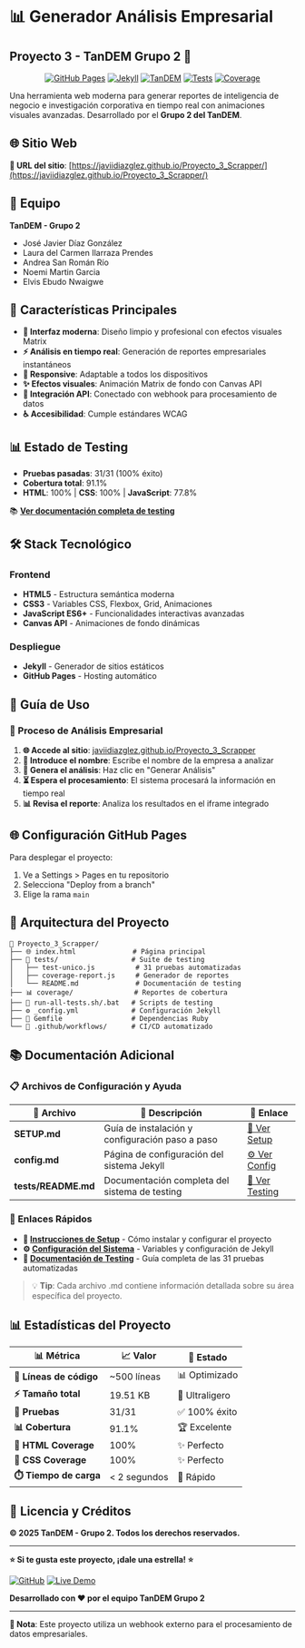 # 📊 Generador Análisis Empresarial
## **Proyecto 3 - TanDEM Grupo 2** 🎯

<div align="center">

[![GitHub Pages](https://img.shields.io/badge/GitHub%20Pages-Live-brightgreen)](https://javiidiazglez.github.io/Proyecto_3_Scrapper/) [![Jekyll](https://img.shields.io/badge/Jekyll-Ready-red)](https://jekyllrb.com/) [![TanDEM](https://img.shields.io/badge/TanDEM-Grupo%202-blue)](#) [![Tests](https://img.shields.io/badge/Tests-31%2F31-brightgreen)](./tests/test-unico.js) [![Coverage](https://img.shields.io/badge/Coverage-91.1%25-brightgreen)](./coverage/index.html)

</div>

Una herramienta web moderna para generar reportes de inteligencia de negocio e investigación corporativa en tiempo real con animaciones visuales avanzadas. Desarrollado por el **Grupo 2 del TanDEM**.

## 🌐 Sitio Web

**🔗 URL del sitio**: [https://javiidiazglez.github.io/Proyecto_3_Scrapper/](https://javiidiazglez.github.io/Proyecto_3_Scrapper/)

## 👥 Equipo

**TanDEM - Grupo 2**

- José Javier Díaz González
- Laura del Carmen Ilarraza Prendes  
- Andrea San Román Río
- Noemi Martin Garcia
- Elvis Ebudo Nwaigwe

## 🚀 Características Principales

- **🎨 Interfaz moderna**: Diseño limpio y profesional con efectos visuales Matrix
- **⚡ Análisis en tiempo real**: Generación de reportes empresariales instantáneos
- **📱 Responsive**: Adaptable a todos los dispositivos
- **✨ Efectos visuales**: Animación Matrix de fondo con Canvas API
- **🔗 Integración API**: Conectado con webhook para procesamiento de datos
- **♿ Accesibilidad**: Cumple estándares WCAG

## 📊 Estado de Testing

- **Pruebas pasadas**: 31/31 (100% éxito)
- **Cobertura total**: 91.1%
- **HTML**: 100% | **CSS**: 100% | **JavaScript**: 77.8%

📚 **[Ver documentación completa de testing](./tests/README.md)**

## 🛠️ Stack Tecnológico

### Frontend
- **HTML5** - Estructura semántica moderna
- **CSS3** - Variables CSS, Flexbox, Grid, Animaciones
- **JavaScript ES6+** - Funcionalidades interactivas avanzadas
- **Canvas API** - Animaciones de fondo dinámicas

### Despliegue
- **Jekyll** - Generador de sitios estáticos
- **GitHub Pages** - Hosting automático

## 📱 Guía de Uso

### 🎯 Proceso de Análisis Empresarial

1. **🌐 Accede al sitio**: [javiidiazglez.github.io/Proyecto_3_Scrapper](https://javiidiazglez.github.io/Proyecto_3_Scrapper/)
2. **📝 Introduce el nombre**: Escribe el nombre de la empresa a analizar
3. **🚀 Genera el análisis**: Haz clic en "Generar Análisis" 
4. **⏳ Espera el procesamiento**: El sistema procesará la información en tiempo real
5. **📊 Revisa el reporte**: Analiza los resultados en el iframe integrado

## 🌐 Configuración GitHub Pages

Para desplegar el proyecto:
1. Ve a Settings > Pages en tu repositorio
2. Selecciona "Deploy from a branch"
3. Elige la rama `main`

## 📄 Arquitectura del Proyecto

```
📁 Proyecto_3_Scrapper/
├── 🌐 index.html              # Página principal
├── 🧪 tests/                  # Suite de testing
│   ├── test-unico.js          # 31 pruebas automatizadas
│   ├── coverage-report.js     # Generador de reportes
│   └── README.md              # Documentación de testing
├── 📊 coverage/               # Reportes de cobertura
├── 🚀 run-all-tests.sh/.bat   # Scripts de testing
├── ⚙️ _config.yml             # Configuración Jekyll
├── 💎 Gemfile                 # Dependencias Ruby
└── 🔄 .github/workflows/      # CI/CD automatizado
```

## 📚 Documentación Adicional

### 📋 Archivos de Configuración y Ayuda

| 📄 **Archivo** | 📝 **Descripción** | 🔗 **Enlace** |
|----------------|-------------------|---------------|
| **SETUP.md** | Guía de instalación y configuración paso a paso | [📖 Ver Setup](./SETUP.md) |
| **config.md** | Página de configuración del sistema Jekyll | [⚙️ Ver Config](./config.md) |
| **tests/README.md** | Documentación completa del sistema de testing | [🧪 Ver Testing](./tests/README.md) |

### 🎯 Enlaces Rápidos

- **🚀 [Instrucciones de Setup](./SETUP.md)** - Cómo instalar y configurar el proyecto
- **⚙️ [Configuración del Sistema](./config.md)** - Variables y configuración de Jekyll
- **🧪 [Documentación de Testing](./tests/README.md)** - Guía completa de las 31 pruebas automatizadas

> 💡 **Tip**: Cada archivo .md contiene información detallada sobre su área específica del proyecto.

## 📊 Estadísticas del Proyecto

| 📊 **Métrica** | 📈 **Valor** | 🎯 **Estado** |
|----------------|--------------|---------------|
| **💾 Líneas de código** | ~500 líneas | 📊 Optimizado |
| **⚡ Tamaño total** | 19.51 KB | 🚀 Ultraligero |
| **🧪 Pruebas** | 31/31 | ✅ 100% éxito |
| **📊 Cobertura** | 91.1% | 🏆 Excelente |
| **🎨 HTML Coverage** | 100% | ✨ Perfecto |
| **💎 CSS Coverage** | 100% | ✨ Perfecto |
| **⏱️ Tiempo de carga** | < 2 segundos | 🚀 Rápido |

## 📝 Licencia y Créditos

**© 2025 TanDEM - Grupo 2. Todos los derechos reservados.**

---

**⭐ Si te gusta este proyecto, ¡dale una estrella! ⭐**

[![GitHub](https://img.shields.io/badge/GitHub-Proyecto_3_Scrapper-181717?logo=github)](https://github.com/javiidiazglez/Proyecto_3_Scrapper)
[![Live Demo](https://img.shields.io/badge/Live_Demo-Ver_Sitio-brightgreen)](https://javiidiazglez.github.io/Proyecto_3_Scrapper/)

**Desarrollado con ❤️ por el equipo TanDEM Grupo 2**

---

**📌 Nota**: Este proyecto utiliza un webhook externo para el procesamiento de datos empresariales.
